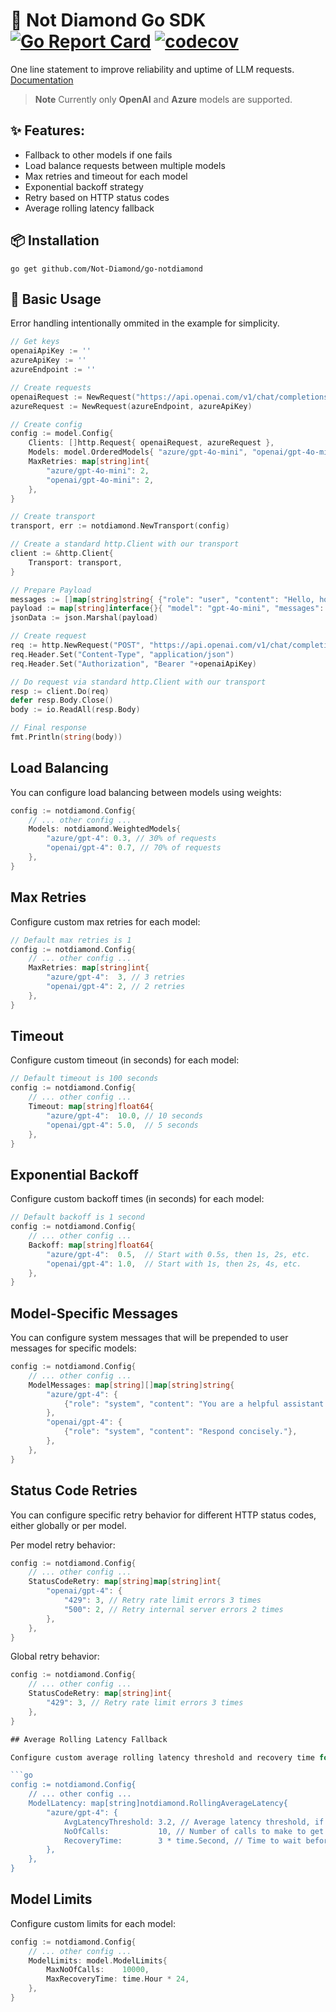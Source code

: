 # 💎 Not Diamond Go SDK [![Go Report Card](https://goreportcard.com/badge/github.com/Not-Diamond/go-notdiamond)](https://goreportcard.com/report/github.com/Not-Diamond/go-notdiamond) [![codecov](https://codecov.io/gh/Not-Diamond/go-notdiamond/graph/badge.svg?token=V99TFTE05X)](https://codecov.io/gh/Not-Diamond/go-notdiamond)

One line statement to improve reliability and uptime of LLM requests. [Documentation](https://docs.notdiamond.ai/docs/fallbacks-and-timeouts/)

> **Note**
> Currently only **OpenAI** and **Azure** models are supported.

## ✨ Features:

- Fallback to other models if one fails
- Load balance requests between multiple models
- Max retries and timeout for each model
- Exponential backoff strategy
- Retry based on HTTP status codes
- Average rolling latency fallback

## 📦 Installation

```
go get github.com/Not-Diamond/go-notdiamond
```

## 🚀 Basic Usage

Error handling intentionally ommited in the example for simplicity.

```go
// Get keys
openaiApiKey := ''
azureApiKey := ''
azureEndpoint := ''

// Create requests
openaiRequest := NewRequest("https://api.openai.com/v1/chat/completions", openaiApiKey)
azureRequest := NewRequest(azureEndpoint, azureApiKey)

// Create config
config := model.Config{
	Clients: []http.Request{ openaiRequest, azureRequest },
	Models: model.OrderedModels{ "azure/gpt-4o-mini", "openai/gpt-4o-mini" },
	MaxRetries: map[string]int{
		"azure/gpt-4o-mini": 2,
		"openai/gpt-4o-mini": 2,
	},
}

// Create transport
transport, err := notdiamond.NewTransport(config)

// Create a standard http.Client with our transport
client := &http.Client{
	Transport: transport,
}

// Prepare Payload
messages := []map[string]string{ {"role": "user", "content": "Hello, how are you?"} }
payload := map[string]interface{}{ "model": "gpt-4o-mini", "messages": messages }
jsonData := json.Marshal(payload)

// Create request
req := http.NewRequest("POST", "https://api.openai.com/v1/chat/completions", bytes.NewBuffer(jsonData))
req.Header.Set("Content-Type", "application/json")
req.Header.Set("Authorization", "Bearer "+openaiApiKey)

// Do request via standard http.Client with our transport
resp := client.Do(req)
defer resp.Body.Close()
body := io.ReadAll(resp.Body)

// Final response
fmt.Println(string(body))
```

## Load Balancing

You can configure load balancing between models using weights:

```go
config := notdiamond.Config{
	// ... other config ...
	Models: notdiamond.WeightedModels{
		"azure/gpt-4": 0.3, // 30% of requests
		"openai/gpt-4": 0.7, // 70% of requests
	},
}
```

## Max Retries

Configure custom max retries for each model:

```go
// Default max retries is 1
config := notdiamond.Config{
	// ... other config ...
	MaxRetries: map[string]int{
		"azure/gpt-4":  3, // 3 retries
		"openai/gpt-4": 2, // 2 retries
	},
}
```

## Timeout

Configure custom timeout (in seconds) for each model:

```go
// Default timeout is 100 seconds
config := notdiamond.Config{
	// ... other config ...
	Timeout: map[string]float64{
		"azure/gpt-4":  10.0, // 10 seconds
		"openai/gpt-4": 5.0,  // 5 seconds
	},
}
```

## Exponential Backoff

Configure custom backoff times (in seconds) for each model:

```go
// Default backoff is 1 second
config := notdiamond.Config{
	// ... other config ...
	Backoff: map[string]float64{
		"azure/gpt-4":  0.5,  // Start with 0.5s, then 1s, 2s, etc.
		"openai/gpt-4": 1.0,  // Start with 1s, then 2s, 4s, etc.
	},
}
```

## Model-Specific Messages

You can configure system messages that will be prepended to user messages for specific models:

```go
config := notdiamond.Config{
	// ... other config ...
	ModelMessages: map[string][]map[string]string{
		"azure/gpt-4": {
			{"role": "system", "content": "You are a helpful assistant."},
		},
		"openai/gpt-4": {
			{"role": "system", "content": "Respond concisely."},
		},
	},
}
```

## Status Code Retries

You can configure specific retry behavior for different HTTP status codes, either globally or per model.

Per model retry behavior:

```go
config := notdiamond.Config{
	// ... other config ...
	StatusCodeRetry: map[string]map[string]int{
		"openai/gpt-4": {
			"429": 3, // Retry rate limit errors 3 times
			"500": 2, // Retry internal server errors 2 times
		},
	},
}
```

Global retry behavior:

````go
config := notdiamond.Config{
	// ... other config ...
	StatusCodeRetry: map[string]int{
		"429": 3, // Retry rate limit errors 3 times
	},
}

## Average Rolling Latency Fallback

Configure custom average rolling latency threshold and recovery time for each model:

```go
config := notdiamond.Config{
	// ... other config ...
	ModelLatency: map[string]notdiamond.RollingAverageLatency{
		"azure/gpt-4": {
			AvgLatencyThreshold: 3.2, // Average latency threshold, if average latency is greater than this, fallback to other models
			NoOfCalls:           10, // Number of calls to make to get the average latency
			RecoveryTime:        3 * time.Second, // Time to wait before retrying
		},
	},
}
````

## Model Limits

Configure custom limits for each model:

```go
config := notdiamond.Config{
	// ... other config ...
	ModelLimits: model.ModelLimits{
		MaxNoOfCalls:    10000,
		MaxRecoveryTime: time.Hour * 24,
	},
}
```
